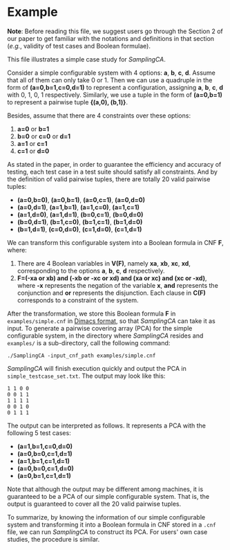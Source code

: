 # Example

**Note**: Before reading this file, we suggest users go through the Section 2 of our paper to get familiar with the notations and definitions in that section (*e.g.*, validity of test cases and Boolean formulae). 

This file illustrates a simple case study for *SamplingCA*. 

Consider a simple configurable system with 4 options: **a**, **b**, **c**, **d**. Assume that all of them can only take 0 or 1. Then we can use a quadruple in the form of **(a=0,b=1,c=0,d=1)** to represent a configuration, assigning **a**, **b**, **c**, **d** with 0, 1, 0, 1 respectively. Similarly, we use a tuple in the form of **(a=0,b=1)** to represent a pairwise tuple **{(a,0), (b,1)}**. 

Besides, assume that there are 4 constraints over these options:
1. **a=0** or **b=1**
2. **b=0** or **c=0** or **d=1**
3. **a=1** or **c=1**
4. **c=1** or **d=0**

As stated in the paper, in order to guarantee the efficiency and accuracy of testing, each test case in a test suite should satisfy all constraints. And by the definition of valid pairwise tuples, there are totally 20 valid pairwise tuples:
- **(a=0,b=0)**, **(a=0,b=1)**, **(a=0,c=1)**, **(a=0,d=0)**
- **(a=0,d=1)**, **(a=1,b=1)**, **(a=1,c=0)**, **(a=1,c=1)**
- **(a=1,d=0)**, **(a=1,d=1)**, **(b=0,c=1)**, **(b=0,d=0)**
- **(b=0,d=1)**, **(b=1,c=0)**, **(b=1,c=1)**, **(b=1,d=0)**
- **(b=1,d=1)**, **(c=0,d=0)**, **(c=1,d=0)**, **(c=1,d=1)**

We can transform this configurable system into a Boolean formula in CNF **F**, where:
1. There are 4 Boolean variables in **V(F)**, namely **xa**, **xb**, **xc**, **xd**, corresponding to the options **a**, **b**, **c**, **d** respectively. 
2. **F=(-xa or xb) and (-xb or -xc or xd) and (xa or xc) and (xc or -xd)**, where **-x** represents the negation of the variable **x**, **and** represents the conjunction and **or** represents the disjunction. Each clause in **C(F)** corresponds to a constraint of the system. 

After the transformation, we store this Boolean formula **F** in `examples/simple.cnf` in [Dimacs format](http://www.satcompetition.org/2011/format-benchmarks2011.html), so that *SamplingCA* can take it as input. To generate a pairwise covering array (PCA) for the simple configurable system, in the directory where *SamplingCA* resides and `examples/` is a sub-directory, call the following command: 
```
./SamplingCA -input_cnf_path examples/simple.cnf 
```

*SamplingCA* will finish execution quickly and output the PCA in `simple_testcase_set.txt`. The output may look like this: 
```
1 1 0 0 
0 0 1 1 
1 1 1 1 
0 0 1 0 
0 1 1 1 
```

The output can be interpreted as follows. It represents a PCA with the following 5 test cases:
- **(a=1,b=1,c=0,d=0)**
- **(a=0,b=0,c=1,d=1)**
- **(a=1,b=1,c=1,d=1)**
- **(a=0,b=0,c=1,d=0)**
- **(a=0,b=1,c=1,d=1)**

Note that although the output may be different among machines, it is guaranteed to be a PCA of our simple configurable system. That is, the output is guaranteed to cover all the 20 valid pairwise tuples. 

To summarize, by knowing the information of our simple configurable system and transforming it into a Boolean formula in CNF stored in a `.cnf` file, we can run *SamplingCA* to construct its PCA. For users' own case studies, the procedure is similar. 
